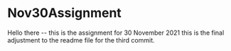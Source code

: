# Nov30Assignment

Hello there -- this is the assignment for 30 November 2021
this is the final adjustment to the readme file for the third commit. 